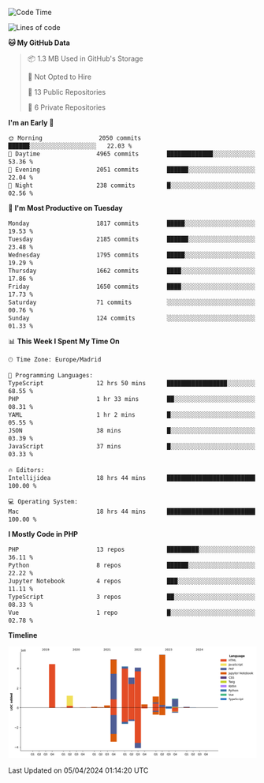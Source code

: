 <!--START_SECTION:waka-->
![Code Time](http://img.shields.io/badge/Code%20Time-124%20hrs%2042%20mins-blue)

![Lines of code](https://img.shields.io/badge/From%20Hello%20World%20I%27ve%20Written-30.1%20million%20lines%20of%20code-blue)

**🐱 My GitHub Data** 

> 📦 1.3 MB Used in GitHub's Storage 
 > 
> 🚫 Not Opted to Hire
 > 
> 📜 13 Public Repositories 
 > 
> 🔑 6 Private Repositories 
 > 
**I'm an Early 🐤** 

```text
🌞 Morning                2050 commits        ██████░░░░░░░░░░░░░░░░░░░   22.03 % 
🌆 Daytime                4965 commits        █████████████░░░░░░░░░░░░   53.36 % 
🌃 Evening                2051 commits        ██████░░░░░░░░░░░░░░░░░░░   22.04 % 
🌙 Night                  238 commits         █░░░░░░░░░░░░░░░░░░░░░░░░   02.56 % 
```
📅 **I'm Most Productive on Tuesday** 

```text
Monday                   1817 commits        █████░░░░░░░░░░░░░░░░░░░░   19.53 % 
Tuesday                  2185 commits        ██████░░░░░░░░░░░░░░░░░░░   23.48 % 
Wednesday                1795 commits        █████░░░░░░░░░░░░░░░░░░░░   19.29 % 
Thursday                 1662 commits        ████░░░░░░░░░░░░░░░░░░░░░   17.86 % 
Friday                   1650 commits        ████░░░░░░░░░░░░░░░░░░░░░   17.73 % 
Saturday                 71 commits          ░░░░░░░░░░░░░░░░░░░░░░░░░   00.76 % 
Sunday                   124 commits         ░░░░░░░░░░░░░░░░░░░░░░░░░   01.33 % 
```


📊 **This Week I Spent My Time On** 

```text
🕑︎ Time Zone: Europe/Madrid

💬 Programming Languages: 
TypeScript               12 hrs 50 mins      █████████████████░░░░░░░░   68.55 % 
PHP                      1 hr 33 mins        ██░░░░░░░░░░░░░░░░░░░░░░░   08.31 % 
YAML                     1 hr 2 mins         █░░░░░░░░░░░░░░░░░░░░░░░░   05.55 % 
JSON                     38 mins             █░░░░░░░░░░░░░░░░░░░░░░░░   03.39 % 
JavaScript               37 mins             █░░░░░░░░░░░░░░░░░░░░░░░░   03.33 % 

🔥 Editors: 
Intellijidea             18 hrs 44 mins      █████████████████████████   100.00 % 

💻 Operating System: 
Mac                      18 hrs 44 mins      █████████████████████████   100.00 % 
```

**I Mostly Code in PHP** 

```text
PHP                      13 repos            █████████░░░░░░░░░░░░░░░░   36.11 % 
Python                   8 repos             ██████░░░░░░░░░░░░░░░░░░░   22.22 % 
Jupyter Notebook         4 repos             ███░░░░░░░░░░░░░░░░░░░░░░   11.11 % 
TypeScript               3 repos             ██░░░░░░░░░░░░░░░░░░░░░░░   08.33 % 
Vue                      1 repo              █░░░░░░░░░░░░░░░░░░░░░░░░   02.78 % 
```



**Timeline**

![Lines of Code chart](https://raw.githubusercontent.com/danisoronellas/danisoronellas/main/assets/bar_graph.png)


 Last Updated on 05/04/2024 01:14:20 UTC
<!--END_SECTION:waka-->

